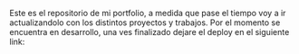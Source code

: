 Este es el repositorio de mi portfolio, a medida que pase el tiempo voy a ir actualizandolo con los distintos proyectos y trabajos.
Por el momento se encuentra en desarrollo, una ves finalizado dejare el deploy en el siguiente link:
